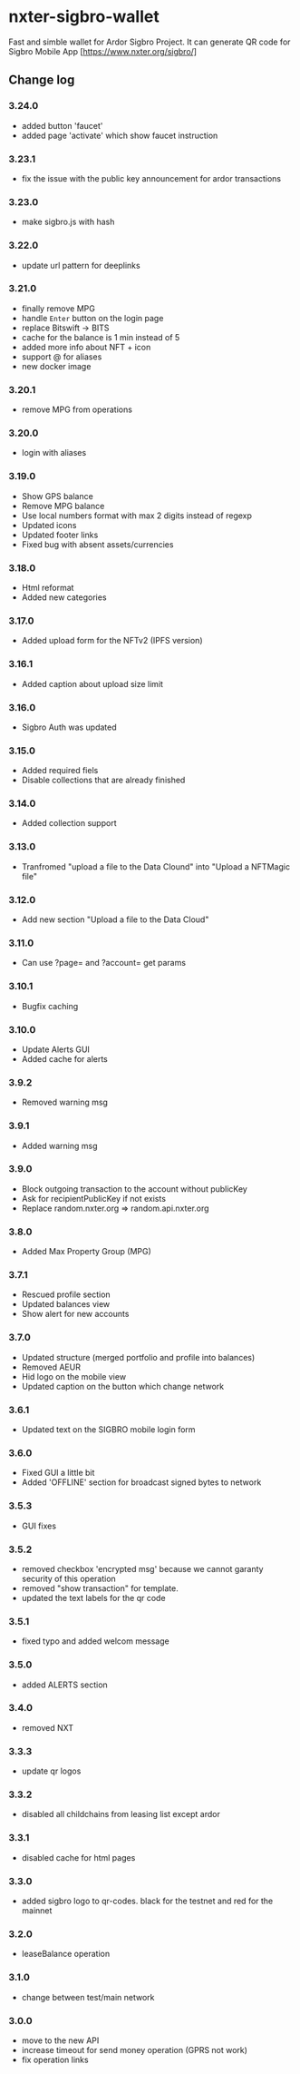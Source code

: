 # nxter-sigbro-wallet

Fast and simble wallet for Ardor Sigbro Project. It can generate QR code for Sigbro Mobile App [https://www.nxter.org/sigbro/] 

## Change log

### 3.24.0
- added button 'faucet'
- added page 'activate' which show faucet instruction

### 3.23.1
  - fix the issue with the public key announcement for ardor transactions

### 3.23.0
  - make sigbro.js with hash

### 3.22.0
  - update url pattern for deeplinks

### 3.21.0
  - finally remove MPG
  - handle `Enter` button on the login page
  - replace Bitswift -> BITS
  - cache for the balance is 1 min instead of 5
  - added more info about NFT + icon
  - support @ for aliases
  - new docker image

### 3.20.1
  - remove MPG from operations

### 3.20.0
  - login with aliases

### 3.19.0
  - Show GPS balance
  - Remove MPG balance
  - Use local numbers format with max 2 digits instead of regexp
  - Updated icons
  - Updated footer links
  - Fixed bug with absent assets/currencies

### 3.18.0
  - Html reformat
  - Added new categories

### 3.17.0
  - Added upload form for the NFTv2 (IPFS version)

### 3.16.1
  - Added caption about upload size limit

### 3.16.0
  - Sigbro Auth was updated

### 3.15.0
  - Added required fiels
  - Disable collections that are already finished 

### 3.14.0
  - Added collection support

### 3.13.0
  - Tranfromed "upload a file to the Data Clound" into "Upload a NFTMagic file"

### 3.12.0
  - Add new section "Upload a file to the Data Cloud"

### 3.11.0
 - Can use ?page= and ?account= get params

### 3.10.1
 - Bugfix caching

### 3.10.0
 - Update Alerts GUI
 - Added cache for alerts

### 3.9.2
 - Removed warning msg

### 3.9.1
 - Added warning msg

### 3.9.0
 - Block outgoing transaction to the account without publicKey
 - Ask for recipientPublicKey if not exists
 - Replace random.nxter.org => random.api.nxter.org 

### 3.8.0
 - Added Max Property Group (MPG)

### 3.7.1
 - Rescued profile section
 - Updated balances view
 - Show alert for new accounts

### 3.7.0
 - Updated structure (merged portfolio and profile into balances)
 - Removed AEUR
 - Hid logo on the mobile view
 - Updated caption on the button which change network

### 3.6.1
 - Updated text on the SIGBRO mobile login form

### 3.6.0
 - Fixed GUI a little bit
 - Added 'OFFLINE' section for broadcast signed bytes to network

### 3.5.3
 - GUI fixes

### 3.5.2
 - removed checkbox 'encrypted msg' because we cannot garanty security of this operation
 - removed "show transaction" for template.
 - updated the text labels for the qr code 

### 3.5.1
 - fixed typo and added welcom message

### 3.5.0
 - added ALERTS section

### 3.4.0
 - removed NXT

### 3.3.3
 - update qr logos

### 3.3.2
 - disabled all childchains from leasing list except ardor

### 3.3.1
 - disabled cache for html pages

### 3.3.0
 - added sigbro logo to qr-codes. black for the testnet and red for the mainnet

### 3.2.0
 - leaseBalance operation

### 3.1.0
 - change between test/main network 

### 3.0.0
 - move to the new API
 - increase timeout for send money operation (GPRS not work)
 - fix operation links